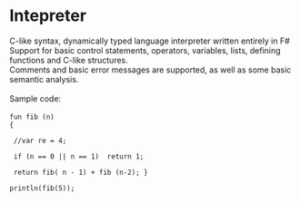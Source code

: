 # Intepreter

C-like syntax, dynamically typed language interpreter written entirely in F# <BR>
Support for basic control statements, operators, variables, lists, defining functions and C-like structures. <BR>
Comments and basic error messages are supported, as well as some basic semantic analysis. <BR> <BR>
Sample code: <BR> <BR>
<code>fun fib (n) {     
           <t> //var re = 4;       
           <t> if (n == 0 || n == 1) 
          <t>      return 1;            
          <t>  return fib( n - 1) + fib (n-2);
       }  
        println(fib(5));
        </code>
